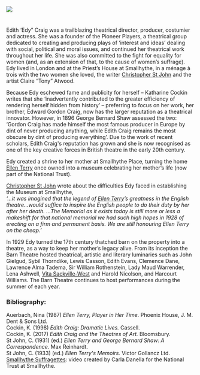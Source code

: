 <html><head></head><body><a href="https://juncture-digital.org"><img src="https://juncture-digital.org/images/ve-button.png"/></a>
<param author="Carla Danella" banner="https://upload.wikimedia.org/wikipedia/commons/5/52/Smallhythe_Place%2C_Kent_1.jpg" layout="vtl" title="Edith “Edy” Craig (9 December 1869 – 27 March 1947)" ve-config=""/>

<param aliases="Priest’s House" eid="Q107325931" ve-entity=""/>
<param aliases="Barn Theatre" eid="Q7543679" ve-entity=""/>
<param aliases="museum" eid="Q7543679" ve-entity=""/>
<param aliases="Smallhythe Place" eid="Q7543679" ve-entity=""/>
<param aliases="SmallHythe" eid="Q3486845" ve-entity=""/>

#

Edith ‘Edy” Craig was a trailblazing theatrical director, producer, costumier and actress. She was a founder of the Pioneer Players, a theatrical group dedicated to creating and producing plays of ‘interest and ideas’ dealing with social, political and moral issues, and continued her theatrical work throughout her life. She was also committed to the fight for equality for women (and, as an extension of that, to the cause of women’s suffrage).   
Edy lived in London and at the Priest’s House at Smallhythe, in a ménage à trois with the two women she loved, the writer [Christopher St John](/20c/20c-st-john-biography) 
and the artist Claire “Tony” Atwood.
<param manifest="https://iiif.juncture-digital.org/wc:Edith_Ailsa_Geraldine_Craig%2C_1895.jpg/manifest.json" ve-image-v2/>
<param center="Q107325931" ve-map="" zoom="10"/>
<param center="Q3486845" ve-map="" zoom="10"/>

Because Edy eschewed fame and publicity for herself – Katharine Cockin writes that she ‘inadvertently contributed to the greater efficiency of rendering herself hidden from history’  – preferring to focus on her work, her brother, Edward Gordon Craig, now has the larger reputation as a theatrical innovator. However, in 1896 George Bernard Shaw assessed the two: ‘Gordon Craig has made himself the most famous producer in Europe by dint of never producing anything, while Edith Craig remains the most obscure by dint of producing everything’.  Due to the work of recent scholars, Edith Craig's reputation has grown and she is now recognised as one of the key creative forces in British theatre in the early 20th century.
<param manifest="https://iiif.juncture-digital.org/wc:George_Bernard_Shaw_1909.jpg/manifest.json" ve-image-v2/>


Edy created a shrine to her mother at Smallhythe Place, turning the home [Ellen Terry](/20c/20c-terry-biography) once owned into a museum celebrating her mother’s life (now part of the National Trust). 
<param manifest="https://iiif.juncture-digital.org/wc:Smallhythe_Place_2_%284907965156%29.jpg/manifest.json" ve-image-v2/>
<param center="Q7543679" ve-map="" zoom="10"/>
<param center="Q7543679" ve-map="" zoom="10"/>

[Christopher St John](/20c/20c-st-john-biography) wrote about the difficulties Edy faced in establishing the Museum at Smallhythe,   
_‘...it was imagined that the legend of [Ellen Terry](/20c/20c-terry-biography)’s greatness in the English theatre...would suffice to inspire the English people to do their duty by her after her death. …The Memorial as it exists today is still more or less a makeshift for that national memorial we had such high hopes in 1928 of erecting on a firm and permanent basis. We are still honouring Ellen Terry on the cheap.’_ 
<param manifest="https://iiif.juncture-digital.org/wc:Miss_Ellen_Terry_a11044.jpg/manifest.json" ve-image-v2/>

In 1929 Edy turned the 17th century thatched barn on the property into a theatre, as a way to keep her mother’s legacy alive. From its inception the Barn Theatre hosted theatrical, artistic and literary luminaries such as John Gielgud, Sybil Thorndike, Lewis Casson, Edith Evans, Clemence Dane, Lawrence Alma Tadema, Sir William Rothenstein, Lady Maud Warrender, Lena Ashwell, [Vita Sackville-West](/20c/20c-sackville-west-biography) and Harold Nicolson, and Harcourt Williams. The Barn Theatre continues to host performances during the summer of each year. 
<param manifest="https://iiif.juncture-digital.org/wc:Thatched_Barn_Theatre_-_geograph.org.uk_-_1276161.jpg/manifest.json" ve-image-v2/>
<param center="Q7543679" ve-map="" zoom="10"/>

### Bibliography:

Auerbach, Nina (1987) _Ellen Terry, Player in Her Time._ Phoenix House, J. M. Dent &amp; Sons Ltd.  
Cockin, K. (1998) _Edith Craig: Dramatic Lives._ Cassell.  
Cockin, K. (2017) _Edith Craig and the Theatres of Art._ Bloomsbury.  
St John, C. (1931) (ed.) _Ellen Terry and George Bernard Shaw: A Correspondence._ Max Reinhardt.    
St John, C. (1933) (ed.) _Ellen Terry's Memoirs._ Victor Gollancz Ltd.   
[Smallhythe Suffragettes](https://vimeo.com/393665654): video created by Carla Danella for the National Trust at Smallhythe.
</body></html>